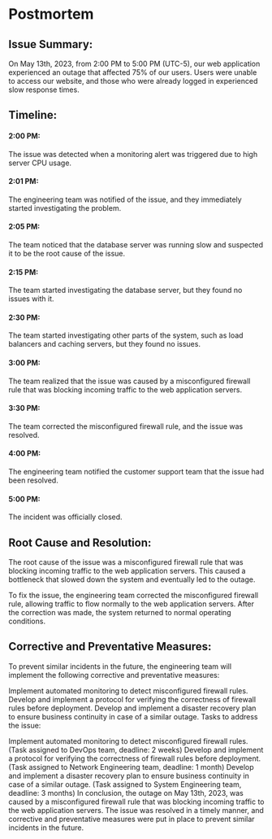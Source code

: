 <h1>Postmortem</h1>

<h2>Issue Summary:</h2>
On May 13th, 2023, from 2:00 PM to 5:00 PM (UTC-5), our web application experienced an outage that affected 75% of our users. Users were unable to access our website, and those who were already logged in experienced slow response times.

<h2>Timeline:</h2>

<h4>2:00 PM:</h4> The issue was detected when a monitoring alert was triggered due to high server CPU usage.
<h4>2:01 PM:</h4> The engineering team was notified of the issue, and they immediately started investigating the problem.
<h4>2:05 PM:</h4> The team noticed that the database server was running slow and suspected it to be the root cause of the issue.
<h4>2:15 PM:</h4> The team started investigating the database server, but they found no issues with it.
<h4>2:30 PM:</h4> The team started investigating other parts of the system, such as load balancers and caching servers, but they found no issues.
<h4>3:00 PM:</h4> The team realized that the issue was caused by a misconfigured firewall rule that was blocking incoming traffic to the web application servers.
<h4>3:30 PM:</h4> The team corrected the misconfigured firewall rule, and the issue was resolved.
<h4>4:00 PM:</h4> The engineering team notified the customer support team that the issue had been resolved.
<h4>5:00 PM:</h4> The incident was officially closed.
<h2>Root Cause and Resolution:</h2>
The root cause of the issue was a misconfigured firewall rule that was blocking incoming traffic to the web application servers. This caused a bottleneck that slowed down the system and eventually led to the outage.

To fix the issue, the engineering team corrected the misconfigured firewall rule, allowing traffic to flow normally to the web application servers. After the correction was made, the system returned to normal operating conditions.

<h2>Corrective and Preventative Measures:</h2>
To prevent similar incidents in the future, the engineering team will implement the following corrective and preventative measures:

Implement automated monitoring to detect misconfigured firewall rules.
Develop and implement a protocol for verifying the correctness of firewall rules before deployment.
Develop and implement a disaster recovery plan to ensure business continuity in case of a similar outage.
Tasks to address the issue:

Implement automated monitoring to detect misconfigured firewall rules. (Task assigned to DevOps team, deadline: 2 weeks)
Develop and implement a protocol for verifying the correctness of firewall rules before deployment. (Task assigned to Network Engineering team, deadline: 1 month)
Develop and implement a disaster recovery plan to ensure business continuity in case of a similar outage. (Task assigned to System Engineering team, deadline: 3 months)
In conclusion, the outage on May 13th, 2023, was caused by a misconfigured firewall rule that was blocking incoming traffic to the web application servers. The issue was resolved in a timely manner, and corrective and preventative measures were put in place to prevent similar incidents in the future.
